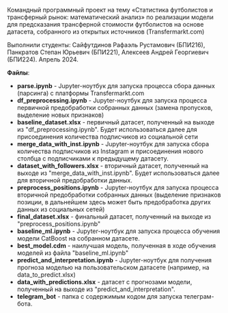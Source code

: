 Командный программный проект на тему «Статистика футболистов и трансферный рынок: математический анализ» по реализации модели для предсказания трансферной стоимости футболистов на основе датасета, собранного из открытых источников (Transfermarkt.com)

Выполнили студенты: Сайфутдинов Рафаэль Рустамович (БПИ216), Панкратов Степан Юрьевич (БПИ221), Алексеев Андрей Георгиевич (БПИ224). Апрель 2024.

**Файлы**:
- **parse.ipynb** - Jupyter-ноутбук для запуска процесса сбора данных (парсинга) с платформы Transfermarkt.com
- **df_preprocessing.ipynb** - Jupyter-ноутбук для запуска процесса первичной предобработки собранных данных (замена пропусков, выделение новых признаков)
- **baseline_dataset.xlsx** - первичный датасет, полученный на выходе из "df_preprocessing.ipynb". Будет использоваться далее для присоединения количества подписчиков из социальной сети
- **merge_data_with_inst.ipynb** - Jupyter-ноутбук для запуска сбора количества подписчиков из Instagram и присоединения нового столбца с подписчиками к предыдущему датасету.
- **dataset_with_followers.xlsx** - вторичный датасет, полученный на выходе из "merge_data_with_inst.ipynb". Будет использоваться далее для вторичной предобработки данных.
- **preprocess_positions.ipynb** - Jupyter-ноутбук для запуска процесса вторичной предобработки собранных данных (выделение признаков позиции, в дальнейшем здесь может быть предобработка других данных из социальных сетей)
- **final_dataset.xlsx** - финальный датасет, полученный на выходе из "preprocess_positions.ipynb"
- **baseline_ml.ipynb** - Jupyter-ноутбук для запуска процесса обучения модели CatBoost на собранном датасете.
- **best_model.cdm** - наилучшая модель, полученная в ходе обучения моделей из файла "baseline_ml.ipynb"
- **predict_and_interpretation.ipynb** - Jupyter-ноутбук для получения прогноза моделью на пользовательском датасете (например, на data_to_predict.xlsx)
- **data_with_predictions.xlsx** - датасет с прогнозами модели, полученный на выходе из "predict_and_interpretation".
- **telegram_bot** - папка с содержимым кодом для запуска телеграм-бота.
